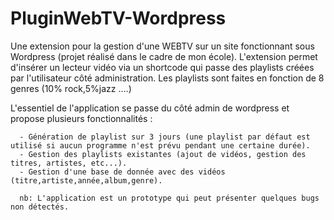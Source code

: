 # PluginWebTV-Wordpress
Une extension pour la gestion d'une WEBTV sur un site fonctionnant sous Wordpress (projet réalisé dans le cadre de mon école).
L'extension permet d'insérer un lecteur vidéo via un shortcode qui passe des playlists créées par l'utilisateur côté administration.
Les playlists sont faites en fonction de 8 genres (10% rock,5%jazz ....)

L'essentiel de l'application se passe du côté admin de wordpress et propose plusieurs fonctionnalités :

      - Génération de playlist sur 3 jours (une playlist par défaut est utilisé si aucun programme n'est prévu pendant une certaine durée).
      - Gestion des playlists existantes (ajout de vidéos, gestion des titres, artistes, etc...).
      - Gestion d'une base de donnée avec des vidéos (titre,artiste,année,album,genre).
      
      nb: L'application est un prototype qui peut présenter quelques bugs non détectés.

